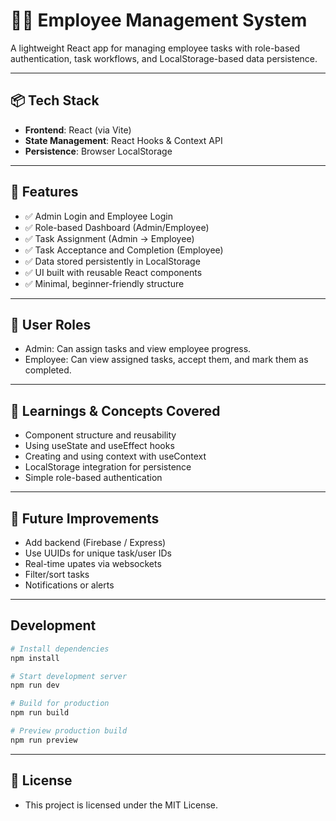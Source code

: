 # 🧑‍💼 Employee Management System

A lightweight React app for managing employee tasks with role-based authentication, task workflows, and LocalStorage-based data persistence.

---

## 📦 Tech Stack

- **Frontend**: React (via Vite)
- **State Management**: React Hooks & Context API
- **Persistence**: Browser LocalStorage

---

## 🚀 Features

- ✅ Admin Login and Employee Login  
- ✅ Role-based Dashboard (Admin/Employee)  
- ✅ Task Assignment (Admin → Employee)  
- ✅ Task Acceptance and Completion (Employee)  
- ✅ Data stored persistently in LocalStorage  
- ✅ UI built with reusable React components  
- ✅ Minimal, beginner-friendly structure

---

## 👥 User Roles

- Admin: Can assign tasks and view employee progress.
- Employee: Can view assigned tasks, accept them, and mark them as completed.

---

## 🧠 Learnings & Concepts Covered

- Component structure and reusability
- Using useState and useEffect hooks
- Creating and using context with useContext
- LocalStorage integration for persistence
- Simple role-based authentication

---

## 📌 Future Improvements

- Add backend (Firebase / Express)
- Use UUIDs for unique task/user IDs
- Real-time upates via websockets
- Filter/sort tasks
- Notifications or alerts

---

## Development

```bash
# Install dependencies
npm install

# Start development server
npm run dev

# Build for production
npm run build

# Preview production build
npm run preview
```

---

## 📄 License

- This project is licensed under the MIT License.
